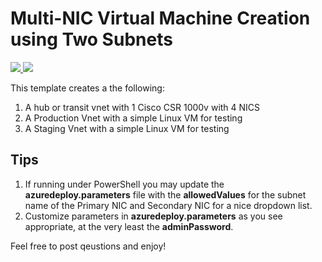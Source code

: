 # Multi-NIC Virtual Machine Creation using Two Subnets
<a href="https://portal.azure.com/#create/Microsoft.Template/uri/https:%2F%2Fraw.githubusercontent.com%2Fgruvy245%2Fazure_deployment%2Fmaster%2F101-4nic-csr-vrf-3vnets-peered%2Fazuredeploy.json" target="_blank">
    <img src="http://azuredeploy.net/deploybutton.png">
</a>
<a href="http://armviz.io/#/?load=https%3A%2F%2Fraw.githubusercontent.com%2Fgruvy245%2Fazure_deployment%2Fmaster%2F101-4nic-csr-vrf-3vnets-peered%2Fazuredeploy.json" target="_blank">
    <img src="http://armviz.io//visualizebutton.png">
</a>


This template creates a the following:
1. A hub or transit vnet with 1 Cisco CSR 1000v with 4 NICS
2. A Production Vnet with a simple Linux VM for testing
3. A Staging Vnet with a simple Linux VM for testing


## Tips
1. If running under PowerShell you may update the **azuredeploy.parameters** file with the **allowedValues** for the subnet name of the Primary NIC and Secondary NIC for a nice dropdown list.
2. Customize parameters in **azuredeploy.parameters** as you see appropriate, at the very least the **adminPassword**.

Feel free to post qeustions and enjoy!